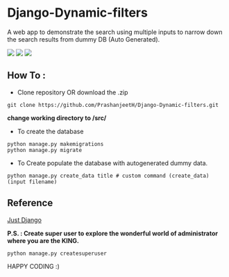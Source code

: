 # Django-Dynamic-filters

A web app to demonstrate the search using multiple inputs to narrow down the search results from dummy DB (Auto Generated).
    
![](https://img.shields.io/badge/build-passed-green)  ![](https://img.shields.io/github/stars/PrashanjeetH/Django_Practise?style=flat)  ![](https://img.shields.io/badge/lisence-MIT-blue)

## How To :

- Clone repository OR download the .zip

`git clone https://github.com/PrashanjeetH/Django-Dynamic-filters.git`

__change working directory to /src/__
- To create the database
```
python manage.py makemigrations
python manage.py migrate
```

- To Create populate the database with autogenerated dummy data.
```
python manage.py create_data title # custom command (create_data) (input filename)
```

## Reference
[Just Django](https://www.youtube.com/watch?v=-X1KMCM_uts&list=PLLRM7ROnmA9EGO3TOlWLgrc46EhTgj1Ih)

__P.S. : Create super user to explore the wonderful world of administrator where you are the KING.__

`python manage.py createsuperuser`

HAPPY CODING :)
